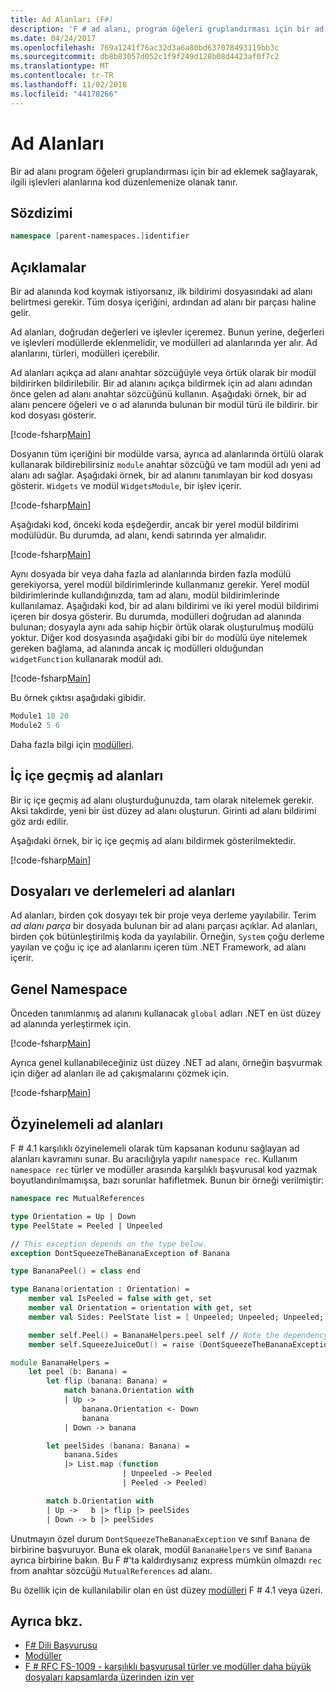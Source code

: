 ```yaml
---
title: Ad Alanları (F#)
description: 'F # ad alanı, program öğeleri gruplandırması için bir ad eklemek sağlayarak, ilgili işlevleri alanlarına kod düzenlemek nasıl olanak tanıdığını öğrenin.'
ms.date: 04/24/2017
ms.openlocfilehash: 769a1241f76ac32d3a6a80bd637078493119bb3c
ms.sourcegitcommit: db8b83057d052c1f9f249d128b08d4423af0f7c2
ms.translationtype: MT
ms.contentlocale: tr-TR
ms.lasthandoff: 11/02/2018
ms.locfileid: "44178266"
---
```

# <a name="namespaces"></a>Ad Alanları

Bir ad alanı program öğeleri gruplandırması için bir ad eklemek sağlayarak, ilgili işlevleri alanlarına kod düzenlemenize olanak tanır.

## <a name="syntax"></a>Sözdizimi

```fsharp
namespace [parent-namespaces.]identifier
```

## <a name="remarks"></a>Açıklamalar

Bir ad alanında kod koymak istiyorsanız, ilk bildirimi dosyasındaki ad alanı belirtmesi gerekir. Tüm dosya içeriğini, ardından ad alanı bir parçası haline gelir.

Ad alanları, doğrudan değerleri ve işlevler içeremez. Bunun yerine, değerleri ve işlevleri modüllerde eklenmelidir, ve modülleri ad alanlarında yer alır. Ad alanlarını, türleri, modülleri içerebilir.

Ad alanları açıkça ad alanı anahtar sözcüğüyle veya örtük olarak bir modül bildirirken bildirilebilir. Bir ad alanını açıkça bildirmek için ad alanı adından önce gelen ad alanı anahtar sözcüğünü kullanın. Aşağıdaki örnek, bir ad alanı pencere öğeleri ve o ad alanında bulunan bir modül türü ile bildirir. bir kod dosyası gösterir.

[!code-fsharp[Main](../../../samples/snippets/fsharp/lang-ref-2/snippet6406.fs)]

Dosyanın tüm içeriğini bir modülde varsa, ayrıca ad alanlarında örtülü olarak kullanarak bildirebilirsiniz `module` anahtar sözcüğü ve tam modül adı yeni ad alanı adı sağlar. Aşağıdaki örnek, bir ad alanını tanımlayan bir kod dosyası gösterir. `Widgets` ve modül `WidgetsModule`, bir işlev içerir.

[!code-fsharp[Main](../../../samples/snippets/fsharp/lang-ref-2/snippet6401.fs)]

Aşağıdaki kod, önceki koda eşdeğerdir, ancak bir yerel modül bildirimi modülüdür. Bu durumda, ad alanı, kendi satırında yer almalıdır.

[!code-fsharp[Main](../../../samples/snippets/fsharp/namespaces/snippet6402.fs)]

Aynı dosyada bir veya daha fazla ad alanlarında birden fazla modülü gerekiyorsa, yerel modül bildirimlerinde kullanmanız gerekir. Yerel modül bildirimlerinde kullandığınızda, tam ad alanı, modül bildirimlerinde kullanılamaz. Aşağıdaki kod, bir ad alanı bildirimi ve iki yerel modül bildirimi içeren bir dosya gösterir. Bu durumda, modülleri doğrudan ad alanında bulunan; dosyayla aynı ada sahip hiçbir örtük olarak oluşturulmuş modülü yoktur. Diğer kod dosyasında aşağıdaki gibi bir `do` modülü üye nitelemek gereken bağlama, ad alanında ancak iç modülleri olduğundan `widgetFunction` kullanarak modül adı.

[!code-fsharp[Main](../../../samples/snippets/fsharp/lang-ref-2/snippet6403.fs)]

Bu örnek çıktısı aşağıdaki gibidir.

```fsharp
Module1 10 20
Module2 5 6
```

Daha fazla bilgi için [modülleri](modules.md).

## <a name="nested-namespaces"></a>İç içe geçmiş ad alanları

Bir iç içe geçmiş ad alanı oluşturduğunuzda, tam olarak nitelemek gerekir. Aksi takdirde, yeni bir üst düzey ad alanı oluşturun. Girinti ad alanı bildirimi göz ardı edilir.

Aşağıdaki örnek, bir iç içe geçmiş ad alanı bildirmek gösterilmektedir.

[!code-fsharp[Main](../../../samples/snippets/fsharp/lang-ref-2/snippet6404.fs)]

## <a name="namespaces-in-files-and-assemblies"></a>Dosyaları ve derlemeleri ad alanları

Ad alanları, birden çok dosyayı tek bir proje veya derleme yayılabilir. Terim *ad alanı parça* bir dosyada bulunan bir ad alanı parçası açıklar. Ad alanları, birden çok bütünleştirilmiş koda da yayılabilir. Örneğin, `System` çoğu derleme yayılan ve çoğu iç içe ad alanlarını içeren tüm .NET Framework, ad alanı içerir.

## <a name="global-namespace"></a>Genel Namespace

Önceden tanımlanmış ad alanını kullanacak `global` adları .NET en üst düzey ad alanında yerleştirmek için.

[!code-fsharp[Main](../../../samples/snippets/fsharp/lang-ref-2/snippet6407.fs)]

Ayrıca genel kullanabileceğiniz üst düzey .NET ad alanı, örneğin başvurmak için diğer ad alanları ile ad çakışmalarını çözmek için.

[!code-fsharp[Main](../../../samples/snippets/fsharp/lang-ref-2/snippet6408.fs)]

## <a name="recursive-namespaces"></a>Özyinelemeli ad alanları

F # 4.1 karşılıklı özyinelemeli olarak tüm kapsanan kodunu sağlayan ad alanları kavramını sunar.  Bu aracılığıyla yapılır `namespace rec`.  Kullanım `namespace rec` türler ve modüller arasında karşılıklı başvurusal kod yazmak boyutlandırılmamışsa, bazı sorunlar hafifletmek.  Bunun bir örneği verilmiştir:

```fsharp
namespace rec MutualReferences

type Orientation = Up | Down
type PeelState = Peeled | Unpeeled

// This exception depends on the type below.
exception DontSqueezeTheBananaException of Banana

type BananaPeel() = class end

type Banana(orientation : Orientation) =
    member val IsPeeled = false with get, set
    member val Orientation = orientation with get, set
    member val Sides: PeelState list = [ Unpeeled; Unpeeled; Unpeeled; Unpeeled] with get, set

    member self.Peel() = BananaHelpers.peel self // Note the dependency on the BananaHelpers module.
    member self.SqueezeJuiceOut() = raise (DontSqueezeTheBananaException self) // This member depends on the exception above.

module BananaHelpers =
    let peel (b: Banana) =
        let flip (banana: Banana) =
            match banana.Orientation with
            | Up -> 
                banana.Orientation <- Down
                banana
            | Down -> banana

        let peelSides (banana: Banana) =
            banana.Sides
            |> List.map (function
                         | Unpeeled -> Peeled
                         | Peeled -> Peeled)

        match b.Orientation with
        | Up ->   b |> flip |> peelSides
        | Down -> b |> peelSides
```

Unutmayın özel durum `DontSqueezeTheBananaException` ve sınıf `Banana` de birbirine başvuruyor.  Buna ek olarak, modül `BananaHelpers` ve sınıf `Banana` ayrıca birbirine bakın.  Bu F #'ta kaldırdıysanız express mümkün olmazdı `rec` from anahtar sözcüğü `MutualReferences` ad alanı.

Bu özellik için de kullanılabilir olan en üst düzey [modülleri](modules.md) F # 4.1 veya üzeri.

## <a name="see-also"></a>Ayrıca bkz.

- [F# Dili Başvurusu](index.md)
- [Modüller](modules.md)
- [F # RFC FS-1009 - karşılıklı başvurusal türler ve modüller daha büyük dosyaları kapsamlarda üzerinden izin ver](https://github.com/fsharp/fslang-design/blob/master/FSharp-4.1/FS-1009-mutually-referential-types-and-modules-single-scope.md)
